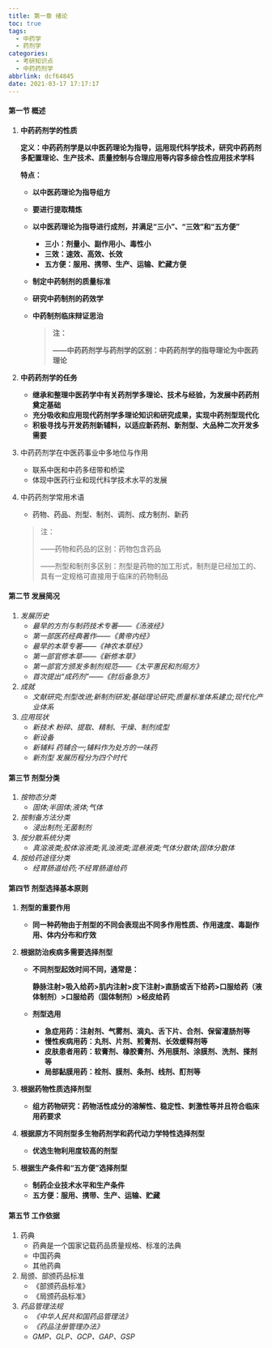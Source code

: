 ```yaml
---
title: 第一章 绪论
toc: true
tags:
  - 中药学
  - 药剂学
categories:
  - 考研知识点
  - 中药药剂学
abbrlink: dcf64845
date: 2021-03-17 17:17:17
---
```


#### 第一节 概述

1. **中药药剂学的性质**
   
   **定义：中药药剂学是以中医药理论为指导，运用现代科学技术，研究中药药剂多配置理论、生产技术、质量控制与合理应用等内容多综合性应用技术学科**
   
   **特点：**
   
   + **以中医药理论为指导组方**
   + **要进行提取精炼**
   + **以中医药理论为指导进行成剂，并满足“三小”、“三效”和“五方便”**
     + **三小：剂量小、副作用小、毒性小**
     + **三效：速效、高效、长效**
     + **五方便：服用、携带、生产、运输、贮藏方便**
   + **制定中药制剂的质量标准**
   + **研究中药制剂的药效学**
   + **中药制剂临床辩证思治**
     
     <!--more-->
     
     > **注：**
     > 
     > **——中药药剂学与药剂学的区别：中药药剂学的指导理论为中医药理论**

2. **中药药剂学的任务**
   
   + **继承和整理中医药学中有关药剂学多理论、技术与经验，为发展中药药剂奠定基础**
   + **充分吸收和应用现代药剂学多理论知识和研究成果，实现中药剂型现代化**
   + **积极寻找与开发药剂新辅料，以适应新药剂、新剂型、大品种二次开发多需要**

3. 中药药剂学在中医药事业中多地位与作用
   
   + 联系中医和中药多纽带和桥梁
   + 体现中医药行业和现代科学技术水平的发展

4. 中药药剂学常用术语
   
   + 药物、药品、剂型、制剂、调剂、成方制剂、新药
   
   > 注：
   > 
   > ——药物和药品的区别：药物包含药品
   > 
   > ——剂型和制剂多区别：剂型是药物的加工形式，制剂是已经加工的、具有一定规格可直接用于临床的药物制品

#### 第二节 发展简况

1. *发展历史*
   + *最早的方剂与制药技术专著——《汤液经》*
   + *第一部医药经典著作——《黄帝内经》*
   + *最早的本草专著——《神农本草经》*
   + *第一部官修本草——《新修本草》*
   + *第一部官方颁发多制剂规范——《太平惠民和剂局方》*
   + *首次提出“成药剂”——《肘后备急方》*
2. *成就*
   + *文献研究;剂型改进;新制剂研发;基础理论研究;质量标准体系建立;现代化产业体系*
3. *应用现状*
   + *新技术 粉碎、提取、精制、干燥、制剂成型*
   + *新设备*
   + *新辅料 药辅合一;辅料作为处方的一味药*
   + *新剂型 发展历程分为四个时代*

#### 第三节 剂型分类

1. *按物态分类*
   + *固体;半固体;液体;气体*
2. *按制备方法分类*
   + *浸出制剂;无菌制剂*
3. *按分散系统分类*
   + *真溶液类;胶体溶液类;乳浊液类;混悬液类;气体分散体;固体分散体*
4. *按给药途径分类*
   + *经胃肠道给药;不经胃肠道给药*

#### 第四节 剂型选择基本原则

1. **剂型的重要作用**
   
   + **同一种药物由于剂型的不同会表现出不同多作用性质、作用速度、毒副作用、体内分布和疗效**

2. **根据防治疾病多需要选择剂型**
   
   + **不同剂型起效时间不同，通常是：**
     
     **静脉注射>吸入给药>肌内注射>皮下注射>直肠或舌下给药>口服给药（液体制剂）>口服给药（固体制剂）>经皮给药**
   
   + **剂型选用**
     
     + **急症用药：注射剂、气雾剂、滴丸、舌下片、合剂、保留灌肠剂等**
     + **慢性疾病用药：丸剂、片剂、煎膏剂、长效缓释剂等**
     + **皮肤患者用药：软膏剂、橡胶膏剂、外用膜剂、涂膜剂、洗剂、搽剂等**
     + **局部黏膜用药：栓剂、膜剂、条剂、线剂、酊剂等**

3. **根据药物性质选择剂型**
   
   + **组方药物研究：药物活性成分的溶解性、稳定性、刺激性等并且符合临床用药要求**

4. **根据原方不同剂型多生物药剂学和药代动力学特性选择剂型**
   
   + **优选生物利用度较高的剂型**

5. **根据生产条件和“五方便”选择剂型**
   
   + **制药企业技术水平和生产条件**
   + **五方便：服用、携带、生产、运输、贮藏**

#### 第五节 工作依据

1. 药典
   + 药典是一个国家记载药品质量规格、标准的法典
   + 中国药典
   + 其他药典
2. 局颁、部颁药品标准
   + 《部颁药品标准》
   + 《局颁药品标准》
3. *药品管理法规*
   + *《中华人民共和国药品管理法》*
   + *《药品注册管理办法》*
   + *GMP、GLP、GCP、GAP、GSP*